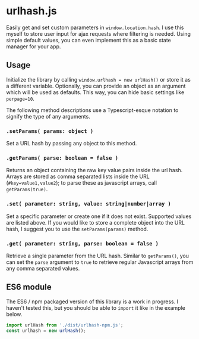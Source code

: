 # urlhash.js
Easily get and set custom parameters in `window.location.hash`. I use this myself to store user input for ajax requests where filtering is needed. Using simple default values, you can even implement this as a basic state manager for your app.

## Usage
Initialize the library by calling `window.urlhash = new urlHash()` or store it as a different variable. Optionally, you can provide an object as an argument which will be used as defaults. This way, you can hide basic settings like `perpage=10`. 

The following method descriptions use a Typescript-esque notation to signify the type of any arguments.

### `.setParams( params: object )`
Set a URL hash by passing any object to this method. 

### `.getParams( parse: boolean = false )`
Returns an object containing the raw key value pairs inside the url hash. Arrays are stored as comma separated lists inside the URL (`#key=value1,value2`); to parse these as javascript arrays, call `getParams(true)`.

### `.set( parameter: string, value: string|number|array )`
Set a specific parameter or create one if it does not exist. Supported values are listed above. If you would like to store a complete object into the URL hash, I suggest you to use the `setParams(params)` method.

### `.get( parameter: string, parse: boolean = false )`
Retrieve a single parameter from the URL hash. Similar to `getParams()`, you can set the `parse` argument to `true` to retrieve regular Javascript arrays from any comma separated values.

## ES6 module
The ES6 / npm packaged version of this library is a work in progress. I haven't tested this, but you should be able to `import` it like in the example below.

```js
import urlHash from './dist/urlhash-npm.js';
const urlhash = new urlHash();
```